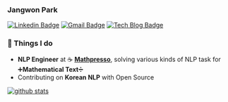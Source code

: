 ### Jangwon Park

[![Linkedin Badge](https://img.shields.io/badge/-LinkedIn-blue?style=flat-square&logo=Linkedin&logoColor=white&link=https://www.linkedin.com/in/jang-won-park/)](https://www.linkedin.com/in/jang-won-park/)
[![Gmail Badge](https://img.shields.io/badge/-Gmail-d14836?style=flat-square&logo=Gmail&logoColor=white&link=mailto:adieujw@gmail.com)](mailto:adieujw@gmail.com)
[![Tech Blog Badge](http://img.shields.io/badge/-Tech%20blog-black?style=flat-square&logo=github&link=https://monologg.kr/)](https://monologg.kr/)

### 🚀 Things I do

- **NLP Engineer** at ☕ **[Mathpresso](https://mathpresso.com/)**, solving various kinds of NLP task for ➕**Mathematical Text**➗
- Contributing on **Korean NLP** with Open Source

[![github stats](https://github-readme-stats.vercel.app/api?username=monologg&show_icons=true&hide_border=False)](https://github.com/monologg)
